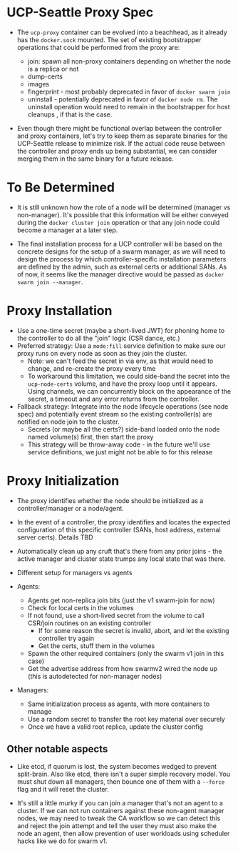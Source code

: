 # UCP-Seattle Proxy Spec

* The `ucp-proxy` container can be evolved into a beachhead, as it already has the
`docker.sock` mounted.  The set of existing bootstrapper operations that could
be performed from the proxy are:
	* join: spawn all non-proxy containers depending on whether the node is a
	  replica or not
	* dump-certs
	* images
	* fingerprint - most probably deprecated in favor of `docker swarm join`
	* uninstall - potentially deprecated in favor of `docker node rm`. The
	  uninstall operation would need to remain in the bootstrapper for host
	  cleanups , if that is the case.

* Even though there might be functional overlap between the controller and proxy
containers, let's try to keep them as separate binaries for the UCP-Seattle
release to minimize risk. If the actual code reuse between the controller and
proxy ends up being substantial, we can consider merging them in the same binary
for a future release.

# To Be Determined

* It is still unknown how the role of a node will be determined (manager vs
non-manager). It's possible that this information will be either conveyed 
during the `docker cluster join` operation or that any join node could
become a manager at a later step.

* The final installation process for a UCP controller will be based on the concrete
  designs for the setup of a swarm manager, as we will need to design the
  process by which controller-specific installation parameters are defined
	by the admin, such as external certs or additional SANs. As of now, it seems
	like the manager directive would be passed as `docker swarm join --manager`.

# Proxy Installation
* Use a one-time secret (maybe a short-lived JWT) for phoning home to the
  controller to do all the "join" logic (CSR dance, etc.)
* Preferred strategy: Use a `mode:fill` service definition to make sure our
  proxy runs on every node as soon as they join the cluster.
	* Note: we can't feed the secret in via env, as that would need to
	  change, and re-create the proxy every time
	* To workaround this limitation, we could side-band the secret into the
	  `ucp-node-certs` volume, and have the proxy loop until it appears.
	  Using channels, we can concurrently block on the appearance of the
	  secret, a timeout and any error returns from the controller.
* Fallback strategy: Integrate into the node lifecycle operations (see node
  spec) and potentially event stream so the existing controller(s) are
notified on node join to the cluster.
	* Secrets (or maybe all the certs?) side-band loaded onto the node named
	  volume(s) first, then start the proxy
	* This strategy will be throw-away code - in the future we'll use service
	  definitions, we just might not be able to for this release

# Proxy Initialization
* The proxy identifies whether the node should be initialized as a
  controller/manager or a node/agent. 
* In the event of a controller, the proxy identifies and locates the expected 
configuration of this specific controller (SANs, host address, external
server certs). Details TBD
* Automatically clean up any cruft that's there from any prior joins - the
  active manager and cluster state trumps any local state that was there.
* Different setup for managers vs agents

* Agents:
	* Agents get non-replica join bits (just the v1 swarm-join for now)
	* Check for local certs in the volumes
	* If not found, use a short-lived secret from the volume to call CSR/join routines 
	on an existing controller
		* If for some reason the secret is invalid, abort, and let the
		  existing controller try again
		* Get the certs, stuff them in the volumes
	* Spawn the other required containers (only the swarm v1 join in this case)
	* Get the advertise address from how swarmv2 wired the node up (this is
	  autodetected for non-manager nodes)
* Managers:
	* Same initialization process as agents, with more containers to manage
	* Use a random secret to transfer the root key material over securely
	* Once we have a valid root replica, update the cluster config


## Other notable aspects

* Like etcd, if quorum is lost, the system becomes wedged to prevent split-brain.
Also like etcd, there isn't a super simple recovery model.  You must shut down
all managers, then bounce one of them with a `--force` flag and it will reset
the cluster.

* It's still a little murky if you can join a manager that's not an agent to a
cluster.  If we can not run containers against these non-agent manager nodes, we
may need to tweak the CA workflow so we can detect this and reject the join
attempt and tell the user they must also make the node an agent, then allow
prevention of user workloads using scheduler hacks like we do for swarm v1.
